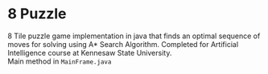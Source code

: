 # 8 Puzzle
8 Tile puzzle game implementation in java that finds an optimal sequence of moves for solving using A* Search Algorithm.
Completed for Artificial Intelligence course at Kennesaw State University.<br>
Main method in <code>MainFrame.java</code>
